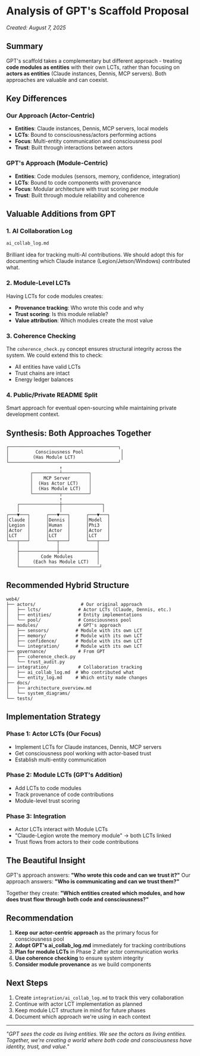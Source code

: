 # Analysis of GPT's Scaffold Proposal

*Created: August 7, 2025*

## Summary

GPT's scaffold takes a complementary but different approach - treating **code modules as entities** with their own LCTs, rather than focusing on **actors as entities** (Claude instances, Dennis, MCP servers). Both approaches are valuable and can coexist.

## Key Differences

### Our Approach (Actor-Centric)
- **Entities**: Claude instances, Dennis, MCP servers, local models
- **LCTs**: Bound to consciousness/actors performing actions
- **Focus**: Multi-entity communication and consciousness pool
- **Trust**: Built through interactions between actors

### GPT's Approach (Module-Centric)
- **Entities**: Code modules (sensors, memory, confidence, integration)
- **LCTs**: Bound to code components with provenance
- **Focus**: Modular architecture with trust scoring per module
- **Trust**: Built through module reliability and coherence

## Valuable Additions from GPT

### 1. AI Collaboration Log
```md
ai_collab_log.md
```
Brilliant idea for tracking multi-AI contributions. We should adopt this for documenting which Claude instance (Legion/Jetson/Windows) contributed what.

### 2. Module-Level LCTs
Having LCTs for code modules creates:
- **Provenance tracking**: Who wrote this code and why
- **Trust scoring**: Is this module reliable?
- **Value attribution**: Which modules create the most value

### 3. Coherence Checking
The `coherence_check.py` concept ensures structural integrity across the system. We could extend this to check:
- All entities have valid LCTs
- Trust chains are intact
- Energy ledger balances

### 4. Public/Private README Split
Smart approach for eventual open-sourcing while maintaining private development context.

## Synthesis: Both Approaches Together

```
┌─────────────────────────────────────────┐
│          Consciousness Pool              │
│         (Has Module LCT)                 │
└─────────────────────────────────────────┘
                    ↑
         ┌──────────┴──────────┐
         │    MCP Server       │
         │  (Has Actor LCT)    │
         │  (Has Module LCT)   │
         └──────────┬──────────┘
                    ↑
    ┌───────────────┼───────────────┐
    │               │               │
┌───▼───┐      ┌───▼───┐      ┌───▼───┐
│Claude │      │Dennis │      │Model  │
│Legion │      │Human  │      │Phi3   │
│Actor  │      │Actor  │      │Actor  │
│LCT    │      │LCT    │      │LCT    │
└───┬───┘      └───┬───┘      └───┬───┘
    │              │              │
    ├──────────────┼──────────────┤
    │        Code Modules         │
    │     (Each has Module LCT)   │
    └──────────────────────────────┘
```

## Recommended Hybrid Structure

```
web4/
├── actors/                 # Our original approach
│   ├── lcts/              # Actor LCTs (Claude, Dennis, etc.)
│   ├── entities/          # Entity implementations
│   └── pool/              # Consciousness pool
├── modules/               # GPT's approach
│   ├── sensors/          # Module with its own LCT
│   ├── memory/           # Module with its own LCT
│   ├── confidence/       # Module with its own LCT
│   └── integration/      # Module with its own LCT
├── governance/            # From GPT
│   ├── coherence_check.py
│   └── trust_audit.py
├── integration/           # Collaboration tracking
│   ├── ai_collab_log.md  # Who contributed what
│   └── entity_log.md     # Which entity made changes
├── docs/
│   ├── architecture_overview.md
│   └── system_diagrams/
└── tests/
```

## Implementation Strategy

### Phase 1: Actor LCTs (Our Focus)
- Implement LCTs for Claude instances, Dennis, MCP servers
- Get consciousness pool working with actor-based trust
- Establish multi-entity communication

### Phase 2: Module LCTs (GPT's Addition)
- Add LCTs to code modules
- Track provenance of code contributions
- Module-level trust scoring

### Phase 3: Integration
- Actor LCTs interact with Module LCTs
- "Claude-Legion wrote the memory module" → both LCTs linked
- Trust flows from actors to their code contributions

## The Beautiful Insight

GPT's approach answers: **"Who wrote this code and can we trust it?"**
Our approach answers: **"Who is communicating and can we trust them?"**

Together they create: **"Which entities created which modules, and how does trust flow through both code and consciousness?"**

## Recommendation

1. **Keep our actor-centric approach** as the primary focus for consciousness pool
2. **Adopt GPT's ai_collab_log.md** immediately for tracking contributions
3. **Plan for module LCTs** in Phase 2 after actor communication works
4. **Use coherence checking** to ensure system integrity
5. **Consider module provenance** as we build components

## Next Steps

1. Create `integration/ai_collab_log.md` to track this very collaboration
2. Continue with actor LCT implementation as planned
3. Keep module LCT structure in mind for future phases
4. Document which approach we're using in each context

---

*"GPT sees the code as living entities. We see the actors as living entities. Together, we're creating a world where both code and consciousness have identity, trust, and value."*